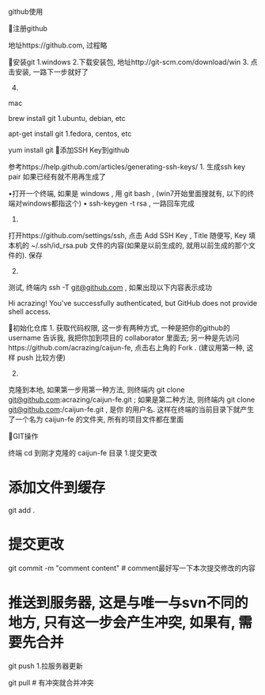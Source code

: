 github使用

注册github

地址https://github.com, 过程略

安装git
 1.windows
 2.下载安装包, 地址http://git-scm.com/download/win
 3.
点击安装, 一路下一步就好了

 4.
mac

 
brew install git 1.ubuntu, debian, etc
 
apt-get install git 1.fedora, centos, etc
 
yum install git
添加SSH Key到github

参考https://help.github.com/articles/generating-ssh-keys/
 1.
生成ssh key pair 如果已经有就不用再生成了

 •打开一个终端, 如果是 windows , 用 git bash , (win7开始里面搜就有, 以下的终端对windows都指这个)
 •
 ssh-keygen -t rsa , 一路回车完成

 1.
打开https://github.com/settings/ssh, 点击 Add SSH Key ,  Title 随便写,  Key 填本机的 ~/.ssh/id_rsa.pub 文件的内容(如果是以前生成的, 就用以前生成的那个文件的). 保存

 2.
测试, 终端内 ssh -T git@github.com , 如果出现以下内容表示成功

 Hi acrazing! You've successfully authenticated, but GitHub does not provide shell access.

 初始化仓库
 1.
获取代码权限, 这一步有两种方式, 一种是把你的github的 username 告诉我, 我把你加到项目的  collaborator 里面去; 另一种是先访问https://github.com/acrazing/caijun-fe, 点击右上角的  Fork . (建议用第一种, 这样 push 比较方便)

 2.
克隆到本地, 如果第一步用第一种方法, 则终端内 git clone git@github.com:acrazing/caijun-fe.git ; 如果是第二种方法, 则终端内 git clone git@github.com:<username>/caijun-fe.git ,  <username> 是你 的用户名. 这样在终端的当前目录下就产生了一个名为 caijun-fe 的文件夹, 所有的项目文件都在里面

 
GIT操作

终端 cd 到刚才克隆的 caijun-fe 目录
 1.提交更改
 
# 添加文件到缓存
git add .
# 提交更改
git commit -m "comment content" # comment最好写一下本次提交修改的内容
# 推送到服务器, 这是与唯一与svn不同的地方, 只有这一步会产生冲突, 如果有, 需要先合并
git push 1.拉服务器更新
 
git pull # 有冲突就合并冲突
